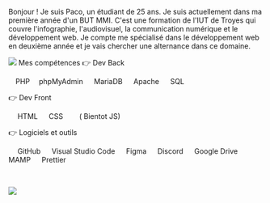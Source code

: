 
Bonjour ! Je suis Paco, un étudiant de 25 ans. Je suis actuellement dans ma première année d'un BUT MMI. C'est une formation de l'IUT de Troyes qui couvre l'infographie, l'audiovisuel, la communication numérique et le développement web. Je compte me spécialisé dans le développement web en deuxième année et je vais chercher une alternance dans ce domaine.


<img src="https://user-images.githubusercontent.com/73097560/115834477-dbab4500-a447-11eb-908a-139a6edaec5c.gif">
Mes compétences
👉 Dev Back

 PHP  phpMyAdmin   MariaDB   Apache   SQL
 
👉 Dev Front

  HTML   CSS   ( Bientot JS)
  
👉 Logiciels et outils

  GitHub   Visual Studio Code   Figma   Discord   Google Drive     MAMP   Prettier  

   

<img src="https://user-images.githubusercontent.com/73097560/115834477-dbab4500-a447-11eb-908a-139a6edaec5c.gif">

